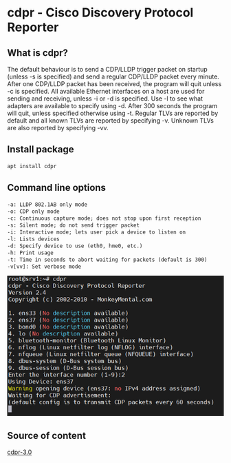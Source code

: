 # cdpr - Cisco Discovery Protocol Reporter

## What is cdpr?

The default behaviour is to send a CDP/LLDP trigger packet on startup (unless -s is specified) and send a regular CDP/LLDP packet every minute. After one CDP/LLDP packet has been received, the program will quit unless -c is specified. All available Ethernet interfaces on a host are used for sending and receiving, unless -i or -d is specified. Use -l to see what adapters are available to specify using -d. After 300 seconds the program will quit, unless specified otherwise using -t. Regular TLVs are reported by default and all known TLVs are reported by specifying -v. Unknown TLVs are also reported by specifying -vv.

## Install package

```bash
apt install cdpr
```

## Command line options

```
-a: LLDP 802.1AB only mode
-o: CDP only mode
-c: Continuous capture mode; does not stop upon first reception
-s: Silent mode; do not send trigger packet
-i: Interactive mode; lets user pick a device to listen on
-l: Lists devices
-d: Specify device to use (eth0, hme0, etc.)
-h: Print usage
-t: Time in seconds to abort waiting for packets (default is 300)
-v[vv]: Set verbose mode
```

![cdpr](/assets/cdpr.jpg)


## Source of content

[cdpr-3.0](https://github.com/tdorssers/cdpr-3.0/blob/master/README.md) <br>